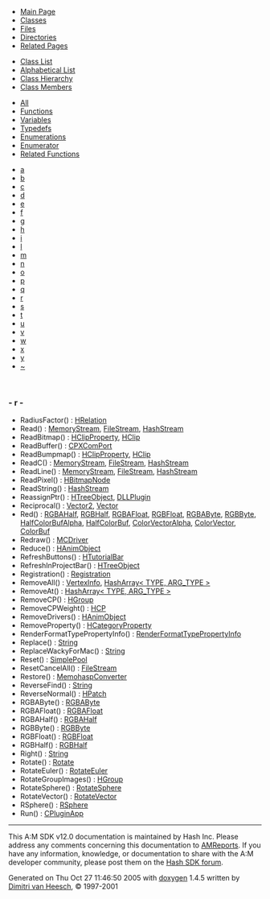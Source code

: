 <div class="tabs">

- [Main Page](index.md)
- <span id="current">[Classes](annotated.md)</span>
- [Files](files.md)
- [Directories](dirs.md)
- [Related Pages](pages.md)

</div>

<div class="tabs">

- [Class List](annotated.md)
- [Alphabetical List](classes.md)
- [Class Hierarchy](hierarchy.md)
- <span id="current">[Class Members](functions.md)</span>

</div>

<div class="tabs">

- [All](functions.md)
- <span id="current">[Functions](functions_func.md)</span>
- [Variables](functions_vars.md)
- [Typedefs](functions_type.md)
- [Enumerations](functions_enum.md)
- [Enumerator](functions_eval.md)
- [Related Functions](functions_rela.md)

</div>

<div class="tabs">

- [a](functions_func.md#index_a)
- [b](functions_func_0x62.md#index_b)
- [c](functions_func_0x63.md#index_c)
- [d](functions_func_0x64.md#index_d)
- [e](functions_func_0x65.md#index_e)
- [f](functions_func_0x66.md#index_f)
- [g](functions_func_0x67.md#index_g)
- [h](functions_func_0x68.md#index_h)
- [i](functions_func_0x69.md#index_i)
- [l](functions_func_0x6c.md#index_l)
- [m](functions_func_0x6d.md#index_m)
- [n](functions_func_0x6e.md#index_n)
- [o](functions_func_0x6f.md#index_o)
- [p](functions_func_0x70.md#index_p)
- [q](functions_func_0x71.md#index_q)
- <span id="current">[r](functions_func_0x72.md#index_r)</span>
- [s](functions_func_0x73.md#index_s)
- [t](functions_func_0x74.md#index_t)
- [u](functions_func_0x75.md#index_u)
- [v](functions_func_0x76.md#index_v)
- [w](functions_func_0x77.md#index_w)
- [x](functions_func_0x78.md#index_x)
- [y](functions_func_0x79.md#index_y)
- [~](functions_func_0x7e.md#index_~)

</div>

 

### <span id="index_r" class="anchor">- r -</span>

- RadiusFactor() : <a href="classHRelation.md#3396d098d555c39978d3d4aec5bf4e1e" class="el">HRelation</a>
- Read() : <a href="classMemoryStream.md#50b8cc23ca1673bb26d626a2c394f342" class="el">MemoryStream</a>, <a href="classFileStream.md#50b8cc23ca1673bb26d626a2c394f342" class="el">FileStream</a>, <a href="classHashStream.md#540bdb848e6d3cfb15f360bfc92382f9" class="el">HashStream</a>
- ReadBitmap() : <a href="classHClipProperty.md#77ac82e852b4b80d35a721f165a09810" class="el">HClipProperty</a>, <a href="classHClip.md#6b612bdc6e021bb713865326bb15b707" class="el">HClip</a>
- ReadBuffer() : <a href="classCPXComPort.md#70c13e647344498d583c7e8fd01e84bc" class="el">CPXComPort</a>
- ReadBumpmap() : <a href="classHClipProperty.md#ad204355a7fa5e0532f764267dc09c67" class="el">HClipProperty</a>, <a href="classHClip.md#c3cf1349f214790da21c09c22c3aeb72" class="el">HClip</a>
- ReadC() : <a href="classMemoryStream.md#fde77f23fe7b2aff9b4bbff7886cd45b" class="el">MemoryStream</a>, <a href="classFileStream.md#fde77f23fe7b2aff9b4bbff7886cd45b" class="el">FileStream</a>, <a href="classHashStream.md#432bbd32c16ab1131aa2cdc29b73f5ad" class="el">HashStream</a>
- ReadLine() : <a href="classMemoryStream.md#a55de19009057e7dd54f3a8954878f6a" class="el">MemoryStream</a>, <a href="classFileStream.md#a55de19009057e7dd54f3a8954878f6a" class="el">FileStream</a>, <a href="classHashStream.md#22f953c43f82b65bd9bd781f33b79659" class="el">HashStream</a>
- ReadPixel() : <a href="classHBitmapNode.md#a350bf25f70ebc124213e5ab0b4b924b" class="el">HBitmapNode</a>
- ReadString() : <a href="classHashStream.md#ecc44c93efeecf9d06ab3fbdaf4f10b9" class="el">HashStream</a>
- ReassignPtr() : <a href="classHTreeObject.md#4b29014666e184078e964ff750bdbdb2" class="el">HTreeObject</a>, <a href="classDLLPlugin.md#4b29014666e184078e964ff750bdbdb2" class="el">DLLPlugin</a>
- Reciprocal() : <a href="classVector2.md#8e5e85aade2f3aa031677865c9c35d85" class="el">Vector2</a>, <a href="classVector.md#a35ada03b9cd0e4d3d56a809502eb755" class="el">Vector</a>
- Red() : <a href="classRGBAHalf.md#3d061051286831d4f2aebae980198b48" class="el">RGBAHalf</a>, <a href="classRGBHalf.md#3d061051286831d4f2aebae980198b48" class="el">RGBHalf</a>, <a href="classRGBAFloat.md#3d061051286831d4f2aebae980198b48" class="el">RGBAFloat</a>, <a href="classRGBFloat.md#3d061051286831d4f2aebae980198b48" class="el">RGBFloat</a>, <a href="classRGBAByte.md#3d061051286831d4f2aebae980198b48" class="el">RGBAByte</a>, <a href="classRGBByte.md#3d061051286831d4f2aebae980198b48" class="el">RGBByte</a>, <a href="classHalfColorBufAlpha.md#3d061051286831d4f2aebae980198b48" class="el">HalfColorBufAlpha</a>, <a href="classHalfColorBuf.md#3d061051286831d4f2aebae980198b48" class="el">HalfColorBuf</a>, <a href="classColorVectorAlpha.md#3d061051286831d4f2aebae980198b48" class="el">ColorVectorAlpha</a>, <a href="classColorVector.md#3d061051286831d4f2aebae980198b48" class="el">ColorVector</a>, <a href="classColorBuf.md#3d061051286831d4f2aebae980198b48" class="el">ColorBuf</a>
- Redraw() : <a href="classMCDriver.md#b6002cee28e3ac23fd05aebbe41393a9" class="el">MCDriver</a>
- Reduce() : <a href="classHAnimObject.md#5354f38a63c6579c1bc90386d7c75722" class="el">HAnimObject</a>
- RefreshButtons() : <a href="classHTutorialBar.md#ea1cc6de22e7046b472eede68a88c048" class="el">HTutorialBar</a>
- RefreshInProjectBar() : <a href="classHTreeObject.md#9272ef733a40f9c87d994dc53788c108" class="el">HTreeObject</a>
- Registration() : <a href="classRegistration.md#4b513a8d847803b6b1f81f0c88d2d5b9" class="el">Registration</a>
- RemoveAll() : <a href="classVertexInfo.md#89fa2a8f9b65284fc34a3851e23257ac" class="el">VertexInfo</a>, <a href="classHashArray.md#89fa2a8f9b65284fc34a3851e23257ac" class="el">HashArray&lt; TYPE, ARG_TYPE &gt;</a>
- RemoveAt() : <a href="classHashArray.md#c95ee83888ea1ce0de90a127d77c8005" class="el">HashArray&lt; TYPE, ARG_TYPE &gt;</a>
- RemoveCP() : <a href="classHGroup.md#54fee57af796519305b78404dc09aa51" class="el">HGroup</a>
- RemoveCPWeight() : <a href="classHCP.md#8476a6fd0d036b27180f3947f694cc87" class="el">HCP</a>
- RemoveDrivers() : <a href="classHAnimObject.md#669f182a4dd52422a310f5e3187302b4" class="el">HAnimObject</a>
- RemoveProperty() : <a href="classHCategoryProperty.md#19cf720234d097ca5370f2873133e7cc" class="el">HCategoryProperty</a>
- RenderFormatTypePropertyInfo() : <a href="classRenderFormatTypePropertyInfo.md#394f21a9815040c27bacaa060546c21f" class="el">RenderFormatTypePropertyInfo</a>
- Replace() : <a href="classString.md#8543bb0d88d69e294ed4f0699f468314" class="el">String</a>
- ReplaceWackyForMac() : <a href="classString.md#d649966a035066f06d565690bb381cb2" class="el">String</a>
- Reset() : <a href="classSimplePool.md#723c2e35b3e2fa578261be72c871f300" class="el">SimplePool</a>
- ResetCancelAll() : <a href="classFileStream.md#aee1a3b9f67b83696ef8a7cc16e53c10" class="el">FileStream</a>
- Restore() : <a href="classMemohaspConverter.md#a965883961563262207f6156a0f1496c" class="el">MemohaspConverter</a>
- ReverseFind() : <a href="classString.md#943a8584e5356791bb2bc1071dd737b6" class="el">String</a>
- ReverseNormal() : <a href="classHPatch.md#97dc84e27b5fae2c56a3aa58679244e5" class="el">HPatch</a>
- RGBAByte() : <a href="classRGBAByte.md#b4ccbffbeb64f48578305c3b620bc27e" class="el">RGBAByte</a>
- RGBAFloat() : <a href="classRGBAFloat.md#d1f1c65d9db9e489c1614a953a22ec1c" class="el">RGBAFloat</a>
- RGBAHalf() : <a href="classRGBAHalf.md#2368ff3dc2dd71ecabc6e53e77f8613a" class="el">RGBAHalf</a>
- RGBByte() : <a href="classRGBByte.md#7b0cd6f5876b0c0ff7286d203343788c" class="el">RGBByte</a>
- RGBFloat() : <a href="classRGBFloat.md#38894960012fc487d0743a4cf82f793f" class="el">RGBFloat</a>
- RGBHalf() : <a href="classRGBHalf.md#b32e6c94e2a9fc43f4def415e2fa8ba5" class="el">RGBHalf</a>
- Right() : <a href="classString.md#1bcc789f89f7b9d6b956a75a15db37ba" class="el">String</a>
- Rotate() : <a href="classRotate.md#84c9a5914722530f75ee85399b52b261" class="el">Rotate</a>
- RotateEuler() : <a href="classRotateEuler.md#cf885ad534fde0fc3719f475cac16996" class="el">RotateEuler</a>
- RotateGroupImages() : <a href="classHGroup.md#c914749c38847431ffc67569a560560c" class="el">HGroup</a>
- RotateSphere() : <a href="classRotateSphere.md#9b9c563003daa20ea7d4660944700305" class="el">RotateSphere</a>
- RotateVector() : <a href="classRotateVector.md#ae5b646449ff82ef82bcabe12a97bde6" class="el">RotateVector</a>
- RSphere() : <a href="classRSphere.md#5e096254ad77fd1d0c9a78c8b679224f" class="el">RSphere</a>
- Run() : <a href="classCPluginApp.md#4e89444164e7911d14f6690084e2f2a7" class="el">CPluginApp</a>

------------------------------------------------------------------------

<span class="small">This A:M SDK v12.0 documentation is maintained by Hash Inc. Please address any comments concerning this documentation to [AMReports](http://www.hash.com/reports). If you have any information, knowledge, or documentation to share with the A:M developer community, please post them on the [Hash SDK forum](http://www.hash.com/forums/index.php?showforum=11).</span>

Generated on Thu Oct 27 11:46:50 2005 with [<span class="image placeholder" original-image-src="doxygen.png" original-image-title="" height="45" width="100" align="middle" border="0">doxygen</span>](http://www.doxygen.org/index.html) 1.4.5 written by [Dimitri van Heesch](mailto:dimitri@stack.nl), © 1997-2001
